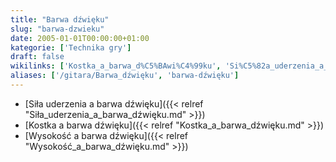 ```yaml
---
title: "Barwa dźwięku"
slug: "barwa-dzwieku"
date: 2005-01-01T00:00:00+01:00
kategorie: ['Technika gry']
draft: false
wikilinks: ['Kostka_a_barwa_d%C5%BAwi%C4%99ku', 'Si%C5%82a_uderzenia_a_barwa_d%C5%BAwi%C4%99ku', 'Wysoko%C5%9B%C4%87_a_barwa_d%C5%BAwi%C4%99ku']
aliases: ['/gitara/Barwa_dźwięku', 'barwa-dźwięku']
---
```

  - [Siła uderzenia a barwa
    dźwięku]({{< relref "Siła_uderzenia_a_barwa_dźwięku.md" >}})
  - [Kostka a barwa dźwięku]({{< relref "Kostka_a_barwa_dźwięku.md" >}})
  - [Wysokość a barwa dźwięku]({{< relref "Wysokość_a_barwa_dźwięku.md" >}})


